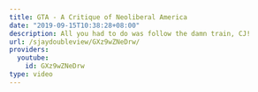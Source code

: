 ```yaml
---
title: GTA - A Critique of Neoliberal America
date: "2019-09-15T10:38:28+08:00"
description: All you had to do was follow the damn train, CJ!
url: /sjaydoubleview/GXz9wZNeDrw/
providers:
  youtube:
    id: GXz9wZNeDrw
type: video
---
```

